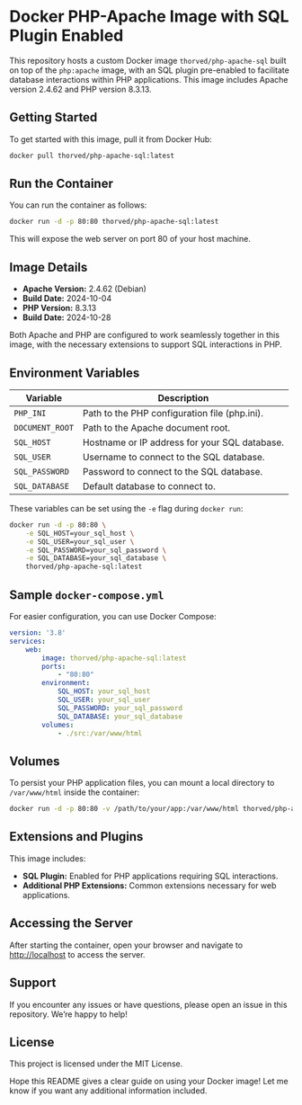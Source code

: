 # Docker PHP-Apache Image with SQL Plugin Enabled

This repository hosts a custom Docker image `thorved/php-apache-sql` built on top of the `php:apache` image, with an SQL plugin pre-enabled to facilitate database interactions within PHP applications. This image includes Apache version 2.4.62 and PHP version 8.3.13.

## Getting Started

To get started with this image, pull it from Docker Hub:

```bash
docker pull thorved/php-apache-sql:latest
```

## Run the Container

You can run the container as follows:

```bash
docker run -d -p 80:80 thorved/php-apache-sql:latest
```

This will expose the web server on port 80 of your host machine.

## Image Details

- **Apache Version:** 2.4.62 (Debian)
- **Build Date:** 2024-10-04
- **PHP Version:** 8.3.13
- **Build Date:** 2024-10-28

Both Apache and PHP are configured to work seamlessly together in this image, with the necessary extensions to support SQL interactions in PHP.

## Environment Variables

| Variable       | Description                                      |
|----------------|--------------------------------------------------|
| `PHP_INI`      | Path to the PHP configuration file (php.ini).    |
| `DOCUMENT_ROOT`| Path to the Apache document root.                |
| `SQL_HOST`     | Hostname or IP address for your SQL database.    |
| `SQL_USER`     | Username to connect to the SQL database.         |
| `SQL_PASSWORD` | Password to connect to the SQL database.         |
| `SQL_DATABASE` | Default database to connect to.                  |

These variables can be set using the `-e` flag during `docker run`:

```bash
docker run -d -p 80:80 \
    -e SQL_HOST=your_sql_host \
    -e SQL_USER=your_sql_user \
    -e SQL_PASSWORD=your_sql_password \
    -e SQL_DATABASE=your_sql_database \
    thorved/php-apache-sql:latest
```

## Sample `docker-compose.yml`

For easier configuration, you can use Docker Compose:

```yaml
version: '3.8'
services:
    web:
        image: thorved/php-apache-sql:latest
        ports:
            - "80:80"
        environment:
            SQL_HOST: your_sql_host
            SQL_USER: your_sql_user
            SQL_PASSWORD: your_sql_password
            SQL_DATABASE: your_sql_database
        volumes:
            - ./src:/var/www/html
```

## Volumes

To persist your PHP application files, you can mount a local directory to `/var/www/html` inside the container:

```bash
docker run -d -p 80:80 -v /path/to/your/app:/var/www/html thorved/php-apache-sql:latest
```

## Extensions and Plugins

This image includes:

- **SQL Plugin:** Enabled for PHP applications requiring SQL interactions.
- **Additional PHP Extensions:** Common extensions necessary for web applications.

## Accessing the Server

After starting the container, open your browser and navigate to [http://localhost](http://localhost) to access the server.

## Support

If you encounter any issues or have questions, please open an issue in this repository. We’re happy to help!

## License

This project is licensed under the MIT License.

Hope this README gives a clear guide on using your Docker image! Let me know if you want any additional information included.
